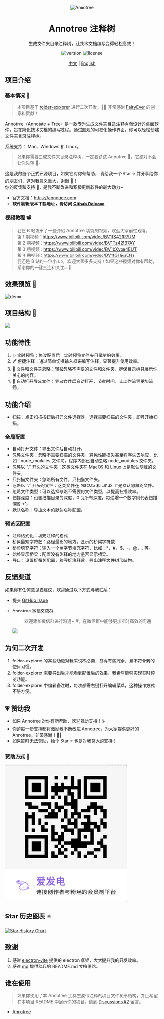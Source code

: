 <p align="center">
 <img src="/resources/icon.png" width="32" alt="Annotree" style="width: 150px; height: 150px;">
</p>

<div align="center">
<h1>
Annotree 注释树
</h1>
</div>

<p align="center">生成文件夹目录注释树，让技术文档编写变得轻松高效！</p>

<p align="center">
 <img  src="https://img.shields.io/github/v/tag/itchaox/annotree?label=version&color=90d799" alt="version" style="margin-right: 2px"/>
  <img src="https://img.shields.io/static/v1?label=license&message=MIT&color=blue" alt="license" />
</p>

<p align="center">
<a href="/README-ZH.md">中文</a> |
<a href="/README.md">English</a>
</p>

## 项目介绍

### 基本情况 📗

> 本项目基于 [folder-explorer](https://github.com/d2-projects/folder-explorer) 进行二次开发，🙏🏻 非常感谢 [FairyEver](https://github.com/FairyEver) 的创意和贡献！

Annotree（Annotate + Tree）是一款专为生成文件夹目录注释树而设计的桌面软件，旨在简化技术文档的编写过程。通过直观的可视化操作界面，你可以轻松创建文件夹目录注释树。

系统支持： Mac、Windows 和 Linux。

> 如果你需要生成文件夹目录注释树，一定要试试 Annotree 🌲，它绝对不会让你失望 🥳。

这是我的首个正式开源项目，如果它对你有帮助， 请给我一个 Star ⭐️ 并分享给你的朋友们，这对我意义重大，谢谢 💖！<br>
你的反馈和支持 💯，是我不断改进和积极更新软件的最大动力~

- 官方文档：https://annotree.com<br>
- **软件最新版本下载地址，请访问 [Github Release](https://github.com/itchaox/annotree/releases)**

### 视频教程 📽️

> 我在 B 站发布了一些介绍 Annotree 功能的视频，欢迎大家前往观看。<br>
> 第 1 期视频：https://www.bilibili.com/video/BV1fS421R7UM<br>
> 第 2 期视频：https://www.bilibili.com/video/BV1Tz421B7AY<br>
> 第 3 期视频：https://www.bilibili.com/video/BV1bXvoe4EUT<br>
> 第 4 期视频：https://www.bilibili.com/video/BV1fGHjesENs<br>
> 我还是 B 站的一位小 up，欢迎大家多多支持！如果这些视频对你有帮助，感谢你的一键三连和关注~ 🤩

## 效果预览 🎉

![demo](/resources/demo-zh.gif)

## 项目结构 📇

![](/resources//Project%20Structure.jpeg)

## 功能特性

1. ✨ 实时预览：修改配置后，实时预览文件夹目录树的效果。
2. 🖊️ 便捷注释：通过简单切换输入框来编写注释，显著提升使用效率。
3. 🚫 文件和文件夹忽略：轻松忽略不需要的文件和文件夹，确保目录树只展示你关心的内容。
4. 📂 自动打开导出文件：导出文件后自动打开，节省时间，让工作流程更加流畅。

## 功能介绍

- 扫描：点击扫描按钮后打开文件选择器，选择需要扫描的文件夹，即可开始扫描。

### 全局配置

- 自动打开文件：导出文件后自动打开。
- 忽略文件夹：忽略不需要扫描的文件夹，避免性能损失甚至程序失去响应，比如：node_modules 文件夹，程序内部已自动忽略 node_modules 文件夹。
- 忽略以 "." 开头的文件夹：这类文件夹在 MacOS 和 Linux 上是默认隐藏的文件夹。
- 只扫描文件夹：忽略所有文件，只扫描文件夹。
- 忽略以 "." 开头的文件：这类文件在 MacOS 和 Linux 上是默认隐藏的文件。
- 忽略文件类型：可以选择忽略不需要的文件类型，以提高扫描效率。
- 扫描深度：设置扫描目录的深度，0 为所有深度，每递增一个数字则代表扫描深度 +1。
- 默认名称：导出文本的默认名称配置。

### 预览区配置

- 注释格式化：填充注释的格式
- 桥梁最短字符数：路径最长的地方，显示的桥梁字符数
- 桥梁填充字符：输入一个单字节填充字符，比如：\*，\#，\$，\-，\@，\_ 等。
- 始终显示桥梁：配置没有注释的地方是否显示桥梁。
- 导出：设置好相关配置，编写好注释后，导出注释文件树形结构。

## 反馈渠道

如果你有任何意见或建议，欢迎通过以下方式与我联系：

- 提交 [GitHub Issue](https://github.com/itchaox/annotree/issues)
- Annotree 微信交流群

  > 欢迎添加微信群进行沟通~ 💗，在微信群中能够更加实时高效的沟通

  ![](/resources//wechat.jpg)

## 为何二次开发

1. folder-explorer 的某些功能对我来说不必要，显得有些冗余，且不符合我的使用习惯。
2. folder-explorer 需要导出后才能看到配置后的效果，我希望能够实现实时预览功能。
3. folder-explorer 中编辑备注时，每次都需右键打开编辑菜单，这种操作方式不够方便。

## 💗 赞助我

- 如果 Annotree 对你有所帮助，欢迎赞助支持！☕️
- 你的每一份支持都将激励我不断改进 Annotree，为大家提供更好的 Annotree。非常感谢！🙏🏻
- 如果暂时无法赞助，给个 Star ⭐ 也是对我莫大的支持！

<h3>赞助方式 🎉</h3>
<img src="/resources/love.png" width="400" alt="爱发电">

## Star 历史图表 ⭐️

[![Star History Chart](https://api.star-history.com/svg?repos=itchaox/annotree&type=Date)](https://star-history.com/#itchaox/annotree&Date)

## 致谢

1. 感谢 [electron-vite](https://github.com/alex8088/electron-vite) 提供的 electron 框架，大大提升我的开发效率。
2. 感谢 [md](https://github.com/doocs/md) 提供给我的 README.md 文档思路。

## 谁在使用

> 如果你使用了本 Annotree 工具生成带注释的项目文件树形结构，并且希望在本项目 README 中展示你的项目，请到 [Discussions #2](https://github.com/itchaox/annotree/discussions/2) 留言。

- [Annotree](https://github.com/itchaox/annotree)
